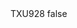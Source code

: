 <?xml version="1.0" encoding="UTF-8"?>
<CustomMetadata xmlns="http://soap.sforce.com/2006/04/metadata">
    <label>TXU928</label>
    <protected>false</protected>
</CustomMetadata>
